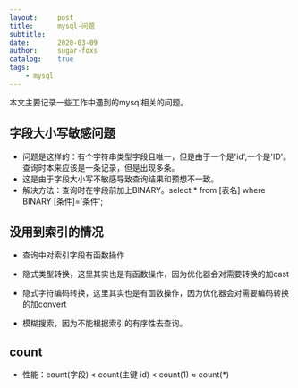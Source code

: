 ```yaml
---
layout:     post
title:      mysql-问题
subtitle:   
date:       2020-03-09
author:     sugar-foxs
catalog: 	true
tags:
    - mysql
---
```


本文主要记录一些工作中遇到的mysql相关的问题。

<!-- more -->

## 字段大小写敏感问题
- 问题是这样的：有个字符串类型字段且唯一，但是由于一个是'id',一个是'ID'。查询时本来应该是一条记录，但是出现多条。
- 这是由于字段大小写不敏感导致查询结果和预想不一致。
- 解决方法：查询时在字段前加上BINARY。select * from [表名] where BINARY [条件]='条件';

## 没用到索引的情况
- 查询中对索引字段有函数操作
- 隐式类型转换，这里其实也是有函数操作，因为优化器会对需要转换的加cast
- 隐式字符编码转换，这里其实也是有函数操作，因为优化器会对需要编码转换的加convert

- 模糊搜索，因为不能根据索引的有序性去查询。

## count
- 性能：count(字段) < count(主键 id) < count(1) ≈ count(*)



